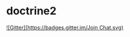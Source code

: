 # doctrine2
[![Gitter](https://badges.gitter.im/Join Chat.svg)](https://gitter.im/25th-floor/doctrine2?utm_source=badge&utm_medium=badge&utm_campaign=pr-badge&utm_content=badge)